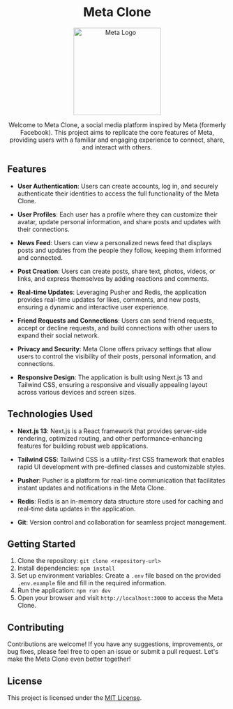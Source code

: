 <h1 align="center">Meta Clone</h1>

<p align="center">
  <img src="https://img.freepik.com/free-vector/meta-logo-file-social-media-icon-vector-3-november-2021-bangkok-thailand_53876-157873.jpg?w=2000" alt="Meta Logo" width="200" height="200">
</p>

<p align="center">Welcome to Meta Clone, a social media platform inspired by Meta (formerly Facebook). This project aims to replicate the core features of Meta, providing users with a familiar and engaging experience to connect, share, and interact with others.</p>

## Features

- **User Authentication**: Users can create accounts, log in, and securely authenticate their identities to access the full functionality of the Meta Clone.

- **User Profiles**: Each user has a profile where they can customize their avatar, update personal information, and share posts and updates with their connections.

- **News Feed**: Users can view a personalized news feed that displays posts and updates from the people they follow, keeping them informed and connected.

- **Post Creation**: Users can create posts, share text, photos, videos, or links, and express themselves by adding reactions and comments.

- **Real-time Updates**: Leveraging Pusher and Redis, the application provides real-time updates for likes, comments, and new posts, ensuring a dynamic and interactive user experience.

- **Friend Requests and Connections**: Users can send friend requests, accept or decline requests, and build connections with other users to expand their social network.

- **Privacy and Security**: Meta Clone offers privacy settings that allow users to control the visibility of their posts, personal information, and connections.

- **Responsive Design**: The application is built using Next.js 13 and Tailwind CSS, ensuring a responsive and visually appealing layout across various devices and screen sizes.

## Technologies Used

- **Next.js 13**: Next.js is a React framework that provides server-side rendering, optimized routing, and other performance-enhancing features for building robust web applications.

- **Tailwind CSS**: Tailwind CSS is a utility-first CSS framework that enables rapid UI development with pre-defined classes and customizable styles.

- **Pusher**: Pusher is a platform for real-time communication that facilitates instant updates and notifications in the Meta Clone.

- **Redis**: Redis is an in-memory data structure store used for caching and real-time data updates in the application.

- **Git**: Version control and collaboration for seamless project management.

## Getting Started

1. Clone the repository: `git clone <repository-url>`
2. Install dependencies: `npm install`
3. Set up environment variables: Create a `.env` file based on the provided `.env.example` file and fill in the required information.
4. Run the application: `npm run dev`
5. Open your browser and visit `http://localhost:3000` to access the Meta Clone.

## Contributing

Contributions are welcome! If you have any suggestions, improvements, or bug fixes, please feel free to open an issue or submit a pull request. Let's make the Meta Clone even better together!

## License

This project is licensed under the [MIT License](LICENSE).
